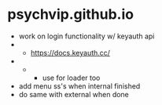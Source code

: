 # psychvip.github.io
* work on login functionality w/ keyauth api
* * https://docs.keyauth.cc/
* * * use for loader too
* add menu ss's when internal finished
* do same with external when done